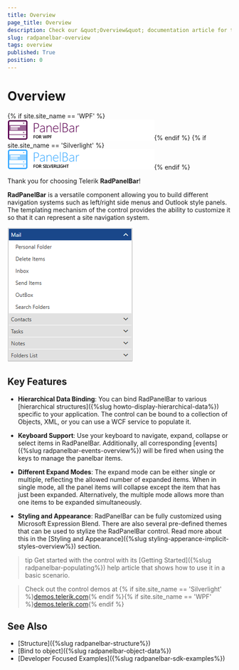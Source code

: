 ```yaml
---
title: Overview
page_title: Overview
description: Check our &quot;Overview&quot; documentation article for the RadPanelBar {{ site.framework_name }} control.
slug: radpanelbar-overview
tags: overview
published: True
position: 0
---
```


# Overview

{% if site.site_name == 'WPF' %}![RadPanelBar for WPF icon](images/panelbar_wpf_icon.png){% endif %}
{% if site.site_name == 'Silverlight' %}![RadPanelBar for Silverlight icon](images/panelbar_sl_icon.png){% endif %}

Thank you for choosing Telerik __RadPanelBar__!  

__RadPanelBar__ is a versatile component allowing you to build different navigation systems such as left/right side menus and Outlook style panels. The templating mechanism of the control provides the ability to customize it so that it can represent a site navigation system.

![RadPanelBar Overview](images/panelbar-overview-0.png)

## Key Features

* __Hierarchical Data Binding__: You can bind RadPanelBar to various [hierarchical structures]({%slug howto-display-hierarchical-data%}) specific to your application. The control can be bound to a collection of Objects, XML, or you can use a WCF service to populate it.						  

* __Keyboard Support__: Use your keyboard to navigate, expand, collapse or select items in RadPanelBar. Additionally, all corresponding [events]({%slug radpanelbar-events-overview%}) will be fired when using the keys to manage the panelbar items. 

* __Different Expand Modes__: The expand mode can be either single or multiple, reflecting the allowed number of expanded items. When in single mode, all the panel items will collapse except the item that has just been expanded. Alternatively, the multiple mode allows more than one items to be expanded simultaneously.

* __Styling and Appearance__: RadPanelBar can be fully customized using Microsoft Expression Blend. There are also several pre-defined themes that can be used to stylize the RadPanelBar control. Read more about this in the [Styling and Appearance]({%slug styling-apperance-implicit-styles-overview%}) section.

>tip Get started with the control with its [Getting Started]({%slug radpanelbar-populating%}) help article that shows how to use it in a basic scenario.

> Check out the control demos at {% if site.site_name == 'Silverlight' %}[demos.telerik.com](https://demos.telerik.com/silverlight/#PanelBar/FirstLook){% endif %}{% if site.site_name == 'WPF' %}[demos.telerik.com](https://demos.telerik.com/wpf/){% endif %}

## See Also

* [Structure]({%slug radpanelbar-structure%})
* [Bind to object]({%slug radpanelbar-object-data%})
* [Developer Focused Examples]({%slug radpanelbar-sdk-examples%})
